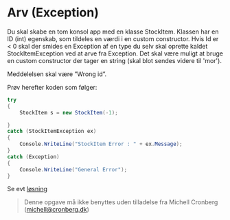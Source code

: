 ﻿# Arv (Exception)

Du skal skabe en tom konsol app med en klasse StockItem. 
Klassen har en ID (int) egenskab, som tildeles en værdi i en
custom constructor. Hvis Id er < 0 skal der smides en Exception 
af en type du selv skal oprette kaldet StockItemException ved at 
arve fra Exception. Det skal være muligt at bruge en custom 
constructor der tager en string (skal blot sendes videre til 'mor').

Meddelelsen skal være ”Wrong id”.

Prøv herefter koden som følger:

```csharp
try
{
    StockItem s = new StockItem(-1);

}
catch (StockItemException ex)
{
    Console.WriteLine("StockItem Error : " + ex.Message);
}
catch (Exception)
{
    Console.WriteLine("General Error");                    
}
```

Se evt [løsning](https://github.com/devcronberg/undervisning-cs-opgaver/blob/master/arv-exception/Program.cs)

<!-- footerstart -->
> Denne opgave må ikke benyttes uden tilladelse fra Michell Cronberg (michell@cronberg.dk)
<!-- footerslut -->

